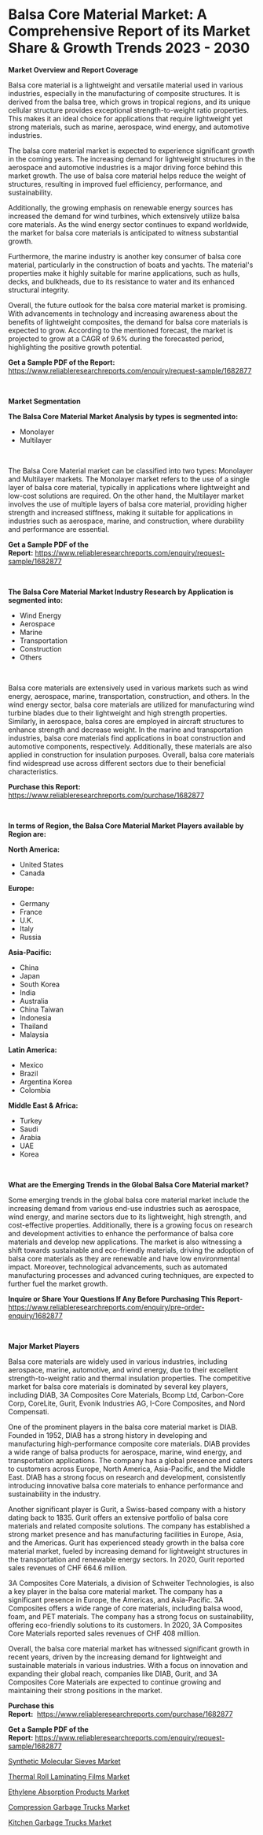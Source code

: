 <p><h1>Balsa Core Material Market: A Comprehensive Report of its Market Share & Growth Trends 2023 - 2030</h1></p><p><strong>Market Overview and Report Coverage</strong></p>
<p><p>Balsa core material is a lightweight and versatile material used in various industries, especially in the manufacturing of composite structures. It is derived from the balsa tree, which grows in tropical regions, and its unique cellular structure provides exceptional strength-to-weight ratio properties. This makes it an ideal choice for applications that require lightweight yet strong materials, such as marine, aerospace, wind energy, and automotive industries.</p><p>The balsa core material market is expected to experience significant growth in the coming years. The increasing demand for lightweight structures in the aerospace and automotive industries is a major driving force behind this market growth. The use of balsa core material helps reduce the weight of structures, resulting in improved fuel efficiency, performance, and sustainability.</p><p>Additionally, the growing emphasis on renewable energy sources has increased the demand for wind turbines, which extensively utilize balsa core materials. As the wind energy sector continues to expand worldwide, the market for balsa core materials is anticipated to witness substantial growth.</p><p>Furthermore, the marine industry is another key consumer of balsa core material, particularly in the construction of boats and yachts. The material's properties make it highly suitable for marine applications, such as hulls, decks, and bulkheads, due to its resistance to water and its enhanced structural integrity.</p><p>Overall, the future outlook for the balsa core material market is promising. With advancements in technology and increasing awareness about the benefits of lightweight composites, the demand for balsa core materials is expected to grow. According to the mentioned forecast, the market is projected to grow at a CAGR of 9.6% during the forecasted period, highlighting the positive growth potential.</p></p>
<p><strong>Get a Sample PDF of the Report:</strong> <a href="https://www.reliableresearchreports.com/enquiry/request-sample/1682877">https://www.reliableresearchreports.com/enquiry/request-sample/1682877</a></p>
<p>&nbsp;</p>
<p><strong>Market Segmentation</strong></p>
<p><strong>The Balsa Core Material Market Analysis by types is segmented into:</strong></p>
<p><ul><li>Monolayer</li><li>Multilayer</li></ul></p>
<p>&nbsp;</p>
<p><p>The Balsa Core Material market can be classified into two types: Monolayer and Multilayer markets. The Monolayer market refers to the use of a single layer of balsa core material, typically in applications where lightweight and low-cost solutions are required. On the other hand, the Multilayer market involves the use of multiple layers of balsa core material, providing higher strength and increased stiffness, making it suitable for applications in industries such as aerospace, marine, and construction, where durability and performance are essential.</p></p>
<p><strong>Get a Sample PDF of the Report:</strong>&nbsp;<a href="https://www.reliableresearchreports.com/enquiry/request-sample/1682877">https://www.reliableresearchreports.com/enquiry/request-sample/1682877</a></p>
<p>&nbsp;</p>
<p><strong>The Balsa Core Material Market Industry Research by Application is segmented into:</strong></p>
<p><ul><li>Wind Energy</li><li>Aerospace</li><li>Marine</li><li>Transportation</li><li>Construction</li><li>Others</li></ul></p>
<p>&nbsp;</p>
<p><p>Balsa core materials are extensively used in various markets such as wind energy, aerospace, marine, transportation, construction, and others. In the wind energy sector, balsa core materials are utilized for manufacturing wind turbine blades due to their lightweight and high strength properties. Similarly, in aerospace, balsa cores are employed in aircraft structures to enhance strength and decrease weight. In the marine and transportation industries, balsa core materials find applications in boat construction and automotive components, respectively. Additionally, these materials are also applied in construction for insulation purposes. Overall, balsa core materials find widespread use across different sectors due to their beneficial characteristics.</p></p>
<p><strong>Purchase this Report:</strong>&nbsp; <a href="https://www.reliableresearchreports.com/purchase/1682877">https://www.reliableresearchreports.com/purchase/1682877</a></p>
<p>&nbsp;</p>
<p><strong>In terms of Region, the Balsa Core Material Market Players available by Region are:</strong></p>
<p>
    <p> <strong> North America: </strong>
        <ul>
            <li>United States</li>
            <li>Canada</li>
        </ul>
        </p> 
    <p> <strong> Europe: </strong>
        <ul>
            <li>Germany</li>
            <li>France</li>
            <li>U.K.</li>
            <li>Italy</li>
            <li>Russia</li>
        </ul>
        </p> 
    <p> <strong> Asia-Pacific: </strong>
        <ul>
            <li>China</li>
            <li>Japan</li>
            <li>South Korea</li>
            <li>India</li>
            <li>Australia</li>
            <li>China Taiwan</li>
            <li>Indonesia</li>
            <li>Thailand</li>
            <li>Malaysia</li>
        </ul>
        </p> 
    <p> <strong> Latin America: </strong>
        <ul>
            <li>Mexico</li>
            <li>Brazil</li>
            <li>Argentina Korea</li>
            <li>Colombia</li>
        </ul>
        </p> 
    <p> <strong> Middle East & Africa: </strong>
        <ul>
            <li>Turkey</li>
            <li>Saudi</li>
            <li>Arabia</li>
            <li>UAE</li>
            <li>Korea</li>
        </ul>
    </p>
    </p>
<p>&nbsp;</p>
<p><strong>What are the Emerging Trends in the Global Balsa Core Material market?</strong></p>
<p><p>Some emerging trends in the global balsa core material market include the increasing demand from various end-use industries such as aerospace, wind energy, and marine sectors due to its lightweight, high strength, and cost-effective properties. Additionally, there is a growing focus on research and development activities to enhance the performance of balsa core materials and develop new applications. The market is also witnessing a shift towards sustainable and eco-friendly materials, driving the adoption of balsa core materials as they are renewable and have low environmental impact. Moreover, technological advancements, such as automated manufacturing processes and advanced curing techniques, are expected to further fuel the market growth.</p></p>
<p><strong>Inquire or Share Your Questions If Any Before Purchasing This Report</strong>- <a href="https://www.reliableresearchreports.com/enquiry/pre-order-enquiry/1682877">https://www.reliableresearchreports.com/enquiry/pre-order-enquiry/1682877</a></p>
<p>&nbsp;</p>
<p><strong>Major Market Players</strong></p>
<p><p>Balsa core materials are widely used in various industries, including aerospace, marine, automotive, and wind energy, due to their excellent strength-to-weight ratio and thermal insulation properties. The competitive market for balsa core materials is dominated by several key players, including DIAB, 3A Composites Core Materials, Bcomp Ltd, Carbon-Core Corp, CoreLite, Gurit, Evonik Industries AG, I-Core Composites, and Nord Compensati.</p><p>One of the prominent players in the balsa core material market is DIAB. Founded in 1952, DIAB has a strong history in developing and manufacturing high-performance composite core materials. DIAB provides a wide range of balsa products for aerospace, marine, wind energy, and transportation applications. The company has a global presence and caters to customers across Europe, North America, Asia-Pacific, and the Middle East. DIAB has a strong focus on research and development, consistently introducing innovative balsa core materials to enhance performance and sustainability in the industry.</p><p>Another significant player is Gurit, a Swiss-based company with a history dating back to 1835. Gurit offers an extensive portfolio of balsa core materials and related composite solutions. The company has established a strong market presence and has manufacturing facilities in Europe, Asia, and the Americas. Gurit has experienced steady growth in the balsa core material market, fueled by increasing demand for lightweight structures in the transportation and renewable energy sectors. In 2020, Gurit reported sales revenues of CHF 664.6 million.</p><p>3A Composites Core Materials, a division of Schweiter Technologies, is also a key player in the balsa core material market. The company has a significant presence in Europe, the Americas, and Asia-Pacific. 3A Composites offers a wide range of core materials, including balsa wood, foam, and PET materials. The company has a strong focus on sustainability, offering eco-friendly solutions to its customers. In 2020, 3A Composites Core Materials reported sales revenues of CHF 408 million.</p><p>Overall, the balsa core material market has witnessed significant growth in recent years, driven by the increasing demand for lightweight and sustainable materials in various industries. With a focus on innovation and expanding their global reach, companies like DIAB, Gurit, and 3A Composites Core Materials are expected to continue growing and maintaining their strong positions in the market.</p></p>
<p><strong>Purchase this Report:</strong>&nbsp;&nbsp;<a href="https://www.reliableresearchreports.com/purchase/1682877">https://www.reliableresearchreports.com/purchase/1682877</a></p>
<p></p>
<p><strong>Get a Sample PDF of the Report:</strong>&nbsp;<a href="https://www.reliableresearchreports.com/enquiry/request-sample/1682877">https://www.reliableresearchreports.com/enquiry/request-sample/1682877</a></p>
<p><p><a href="https://www.linkedin.com/pulse/synthetic-molecular-sieves-market-size-growth-forecast-from/">Synthetic Molecular Sieves Market</a></p><p><a href="https://medium.com/@zaidjeet11730/thermal-roll-laminating-films-market-comprehensive-assessment-by-type-application-and-geography-c83db4d343f7">Thermal Roll Laminating Films Market</a></p><p><a href="https://medium.com/@tanaysamar7412/decoding-ethylene-absorption-products-market-metrics-market-share-trends-and-growth-patterns-82407e8d5d11">Ethylene Absorption Products Market</a></p><p><a href="https://www.linkedin.com/pulse/compression-garbage-trucks-market-size-share-global-analysis/">Compression Garbage Trucks Market</a></p><p><a href="https://www.linkedin.com/pulse/kitchen-garbage-trucks-market-share-amp-new-trends-analysis/">Kitchen Garbage Trucks Market</a></p></p>